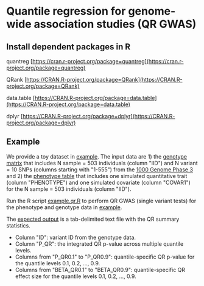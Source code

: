# Quantile regression for genome-wide association studies (QR GWAS)



## Install dependent packages in R
quantreg [https://cran.r-project.org/package=quantreg](https://cran.r-project.org/package=quantreg)

QRank [https://CRAN.R-project.org/package=QRank](https://CRAN.R-project.org/package=QRank)

data.table [https://CRAN.R-project.org/package=data.table](https://CRAN.R-project.org/package=data.table)

dplyr [https://CRAN.R-project.org/package=dplyr](https://CRAN.R-project.org/package=dplyr)



## Example
We provide a toy dataset in [example](/example). 
The input data are 1) the [genotype matrix](example/example.genotype.tsv) that includes N sample = 503 individuals (column "IID") 
and N variant = 10 SNPs (columns starting with "1-555") from the [1000 Genome Phase 3](https://www.internationalgenome.org/category/phase-3/)
and 2) the [phenotype table](example/example.phenotype.tsv) that includes one simulated quantitative trait (column "PHENOTYPE") and one simulated covariate (column "COVAR1") for the N sample = 503 individuals (column "IID").

Run the R script [example.qr.R](example.qr.R) to perform QR GWAS (single variant tests) for the phenotype and genotype data in [example](/example). 

The [expected output](example/example.sumstat.tsv) is a tab-delimited text file with the QR summary statistics. 
- Column "ID": variant ID from the genotype data.
- Column "P_QR": the integrated QR p-value across multiple quantile levels.
- Columns from "P_QR0.1" to "P_QR0.9": quantile-specific QR p-value for the quantile levels 0.1, 0.2, ..., 0.9.
- Columns from "BETA_QR0.1" to "BETA_QR0.9": quantile-specific QR effect size for the quantile levels 0.1, 0.2, ..., 0.9.


